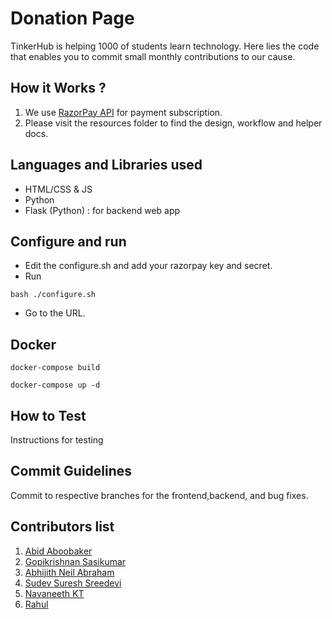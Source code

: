 # Donation Page
TinkerHub is helping 1000 of students learn technology. Here lies the code that enables you to commit small monthly contributions to our cause.
## How it Works ?
1. We use [RazorPay API](https://razorpay.com/docs/api/subscriptions/) for payment subscription.
2. Please visit the resources folder to find the design, workflow and helper docs.
## Languages and Libraries used
* HTML/CSS & JS
* Python
* Flask (Python) : for backend web app
## Configure and run
- Edit the configure.sh and add your razorpay key and secret.
- Run
```
bash ./configure.sh
```
- Go to the URL.

## Docker
```
docker-compose build
```
```
docker-compose up -d
```
## How to Test
Instructions for testing  
## Commit Guidelines
Commit to respective branches for the frontend,backend, and bug fixes.
## Contributors list
1. [Abid Aboobaker](https://github.com/ekuttan)
2. [Gopikrishnan Sasikumar](https://github.com/gopikrishnansasikumar)
3. [Abhijith Neil Abraham](https://github.com/abhijithneilabraham)
4. [Sudev Suresh Sreedevi](https://github.com/GameGodS3)
5. [Navaneeth KT](https://github.com/Navan0)
6. [Rahul](https://github.com/monkeyscript)
